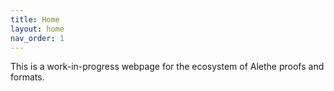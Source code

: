 ```yaml
---
title: Home
layout: home
nav_order: 1
---
```


This is a work-in-progress webpage for the ecosystem of Alethe proofs and formats.

